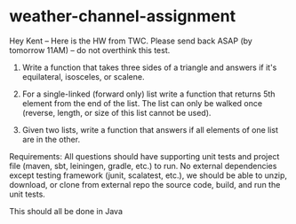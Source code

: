 # weather-channel-assignment

Hey Kent –
Here is the HW from TWC. Please send back ASAP (by tomorrow 11AM) – do not overthink this test.
 
1. Write a function that takes three sides of a triangle and answers if it's equilateral, isosceles, or scalene.

2. For a single-linked (forward only) list write a function that returns 5th element from the end of the list. The list can only be walked once (reverse, length, or size of this list cannot be used).

3. Given two lists, write a function that answers if all elements of one list are in the other. 

Requirements: All questions should have supporting unit tests and project file (maven, sbt, leiningen, gradle, etc.) to run. No external dependencies except testing framework (junit, scalatest, etc.), we should be able to unzip, download, or clone from external repo the source code, build, and run the unit tests. 

This should all be done in Java
